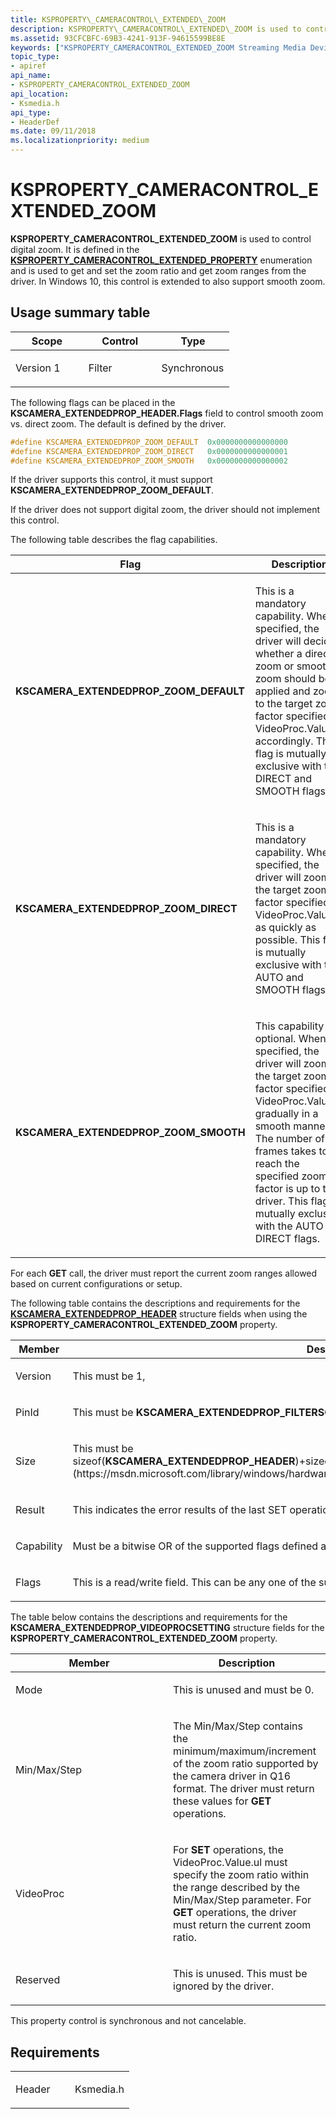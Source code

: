 ```yaml
---
title: KSPROPERTY\_CAMERACONTROL\_EXTENDED\_ZOOM
description: KSPROPERTY\_CAMERACONTROL\_EXTENDED\_ZOOM is used to control digital zoom.
ms.assetid: 93CFCBFC-69B3-4241-913F-94615599BE8E
keywords: ["KSPROPERTY_CAMERACONTROL_EXTENDED_ZOOM Streaming Media Devices"]
topic_type:
- apiref
api_name:
- KSPROPERTY_CAMERACONTROL_EXTENDED_ZOOM
api_location:
- Ksmedia.h
api_type:
- HeaderDef
ms.date: 09/11/2018
ms.localizationpriority: medium
---
```


# KSPROPERTY\_CAMERACONTROL\_EXTENDED\_ZOOM

**KSPROPERTY\_CAMERACONTROL\_EXTENDED\_ZOOM** is used to control digital zoom. It is defined in the [**KSPROPERTY\_CAMERACONTROL\_EXTENDED\_PROPERTY**](https://docs.microsoft.com/windows-hardware/drivers/ddi/content/ksmedia/ne-ksmedia-ksproperty_cameracontrol_extended_property) enumeration and is used to get and set the zoom ratio and get zoom ranges from the driver. In Windows 10, this control is extended to also support smooth zoom.

## Usage summary table

<table>
<colgroup>
<col width="33%" />
<col width="33%" />
<col width="33%" />
</colgroup>
<thead>
<tr class="header">
<th>Scope</th>
<th>Control</th>
<th>Type</th>
</tr>
</thead>
<tbody>
<tr class="odd">
<td><p>Version 1</p></td>
<td><p>Filter</p></td>
<td><p>Synchronous</p></td>
</tr>
</tbody>
</table>

The following flags can be placed in the **KSCAMERA\_EXTENDEDPROP\_HEADER.Flags** field to control smooth zoom vs. direct zoom. The default is defined by the driver.

```cpp
#define KSCAMERA_EXTENDEDPROP_ZOOM_DEFAULT  0x0000000000000000
#define KSCAMERA_EXTENDEDPROP_ZOOM_DIRECT   0x0000000000000001
#define KSCAMERA_EXTENDEDPROP_ZOOM_SMOOTH   0x0000000000000002
```

If the driver supports this control, it must support **KSCAMERA\_EXTENDEDPROP\_ZOOM\_DEFAULT**.

If the driver does not support digital zoom, the driver should not implement this control.

The following table describes the flag capabilities.

<table>
<colgroup>
<col width="50%" />
<col width="50%" />
</colgroup>
<thead>
<tr class="header">
<th>Flag</th>
<th>Description</th>
</tr>
</thead>
<tbody>
<tr class="odd">
<td><p><strong>KSCAMERA_EXTENDEDPROP_ZOOM_DEFAULT</strong></p></td>
<td><p>This is a mandatory capability. When specified, the driver will decide whether a direct zoom or smooth zoom should be applied and zoom to the target zoom factor specified in VideoProc.Value.ul accordingly. This flag is mutually exclusive with the DIRECT and SMOOTH flags.</p></td>
</tr>
<tr class="even">
<td><p><strong>KSCAMERA_EXTENDEDPROP_ZOOM_DIRECT</strong></p></td>
<td><p>This is a mandatory capability. When specified, the driver will zoom to the target zoom factor specified in VideoProc.Value.ul as quickly as possible. This flag is mutually exclusive with the AUTO and SMOOTH flags.</p></td>
</tr>
<tr class="odd">
<td><p><strong>KSCAMERA_EXTENDEDPROP_ZOOM_SMOOTH</strong></p></td>
<td><p>This capability is optional. When specified, the driver will zoom to the target zoom factor specified in VideoProc.Value.ul gradually in a smooth manner. The number of frames takes to reach the specified zoom factor is up to the driver. This flag is mutually exclusive with the AUTO and DIRECT flags.</p></td>
</tr>
</tbody>
</table>

For each **GET** call, the driver must report the current zoom ranges allowed based on current configurations or setup.

The following table contains the descriptions and requirements for the [**KSCAMERA\_EXTENDEDPROP\_HEADER**](https://docs.microsoft.com/windows-hardware/drivers/ddi/content/ksmedia/ns-ksmedia-tagkscamera_extendedprop_header) structure fields when using the **KSPROPERTY\_CAMERACONTROL\_EXTENDED\_ZOOM** property.

<table>
<colgroup>
<col width="50%" />
<col width="50%" />
</colgroup>
<thead>
<tr class="header">
<th>Member</th>
<th>Description</th>
</tr>
</thead>
<tbody>
<tr class="odd">
<td><p>Version</p></td>
<td><p>This must be 1,</p></td>
</tr>
<tr class="even">
<td><p>PinId</p></td>
<td><p>This must be <strong>KSCAMERA_EXTENDEDPROP_FILTERSCOPE</strong> (0xFFFFFFFF),</p></td>
</tr>
<tr class="odd">
<td><p>Size</p></td>
<td><p>This must be sizeof(<strong>KSCAMERA_EXTENDEDPROP_HEADER</strong>)+sizeof([<strong>KSCAMERA_EXTENDEDPROP_VIDEOPROCSETTING</strong>](https://msdn.microsoft.com/library/windows/hardware/dn567566)),</p></td>
</tr>
<tr class="even">
<td><p>Result</p></td>
<td><p>This indicates the error results of the last SET operation. If no SET operation has taken place, this must be 0.</p></td>
</tr>
<tr class="odd">
<td><p>Capability</p></td>
<td><p>Must be a bitwise OR of the supported flags defined above.</p></td>
</tr>
<tr class="even">
<td><p>Flags</p></td>
<td><p>This is a read/write field. This can be any one of the supported flags defined above.</p></td>
</tr>
</tbody>
</table>

The table below contains the descriptions and requirements for the **KSCAMERA\_EXTENDEDPROP\_VIDEOPROCSETTING** structure fields for the **KSPROPERTY\_CAMERACONTROL\_EXTENDED\_ZOOM** property.

<table>
<colgroup>
<col width="50%" />
<col width="50%" />
</colgroup>
<thead>
<tr class="header">
<th>Member</th>
<th>Description</th>
</tr>
</thead>
<tbody>
<tr class="odd">
<td><p>Mode</p></td>
<td><p>This is unused and must be 0.</p></td>
</tr>
<tr class="even">
<td><p>Min/Max/Step</p></td>
<td><p>The Min/Max/Step contains the minimum/maximum/increment of the zoom ratio supported by the camera driver in Q16 format. The driver must return these values for <strong>GET</strong> operations.</p></td>
</tr>
<tr class="odd">
<td><p>VideoProc</p></td>
<td><p>For <strong>SET</strong> operations, the VideoProc.Value.ul must specify the zoom ratio within the range described by the Min/Max/Step parameter. For <strong>GET</strong> operations, the driver must return the current zoom ratio.</p></td>
</tr>
<tr class="even">
<td><p>Reserved</p></td>
<td><p>This is unused. This must be ignored by the driver.</p></td>
</tr>
</tbody>
</table>

This property control is synchronous and not cancelable.

## Requirements

<table>
<colgroup>
<col width="50%" />
<col width="50%" />
</colgroup>
<tbody>
<tr class="odd">
<td><p>Header</p></td>
<td>Ksmedia.h</td>
</tr>
</tbody>
</table>
